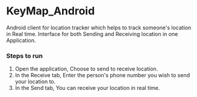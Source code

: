 # KeyMap_Android
Android client for location tracker which helps to track someone's location in Real time.
Interface for both Sending and Receiving location in one Application.

### Steps to run
1. Open the application, Choose to send to receive location.
2. In the Receive tab, Enter the person's phone number you wish to send your location to.
3. In the Send tab, You can receive your location in real time.
